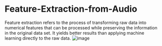 # Feature-Extraction-from-Audio
Feature extraction refers to the process of transforming raw data into numerical features that can be processed while preserving the information in the original data set. It yields better results than applying machine learning directly to the raw data.
![image](https://github.com/miguelcapule/Feature-Extraction-from-Audio/assets/92988736/8b6fadb9-9c76-4945-9c0e-a1adcb1edc98)
